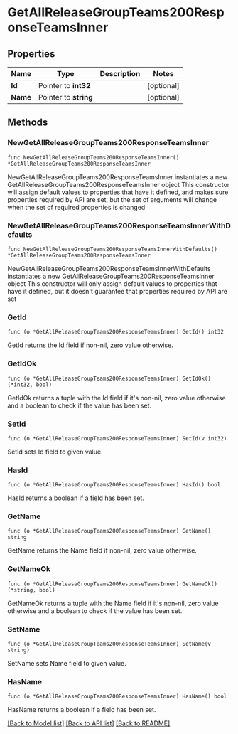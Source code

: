 # GetAllReleaseGroupTeams200ResponseTeamsInner

## Properties

Name | Type | Description | Notes
------------ | ------------- | ------------- | -------------
**Id** | Pointer to **int32** |  | [optional] 
**Name** | Pointer to **string** |  | [optional] 

## Methods

### NewGetAllReleaseGroupTeams200ResponseTeamsInner

`func NewGetAllReleaseGroupTeams200ResponseTeamsInner() *GetAllReleaseGroupTeams200ResponseTeamsInner`

NewGetAllReleaseGroupTeams200ResponseTeamsInner instantiates a new GetAllReleaseGroupTeams200ResponseTeamsInner object
This constructor will assign default values to properties that have it defined,
and makes sure properties required by API are set, but the set of arguments
will change when the set of required properties is changed

### NewGetAllReleaseGroupTeams200ResponseTeamsInnerWithDefaults

`func NewGetAllReleaseGroupTeams200ResponseTeamsInnerWithDefaults() *GetAllReleaseGroupTeams200ResponseTeamsInner`

NewGetAllReleaseGroupTeams200ResponseTeamsInnerWithDefaults instantiates a new GetAllReleaseGroupTeams200ResponseTeamsInner object
This constructor will only assign default values to properties that have it defined,
but it doesn't guarantee that properties required by API are set

### GetId

`func (o *GetAllReleaseGroupTeams200ResponseTeamsInner) GetId() int32`

GetId returns the Id field if non-nil, zero value otherwise.

### GetIdOk

`func (o *GetAllReleaseGroupTeams200ResponseTeamsInner) GetIdOk() (*int32, bool)`

GetIdOk returns a tuple with the Id field if it's non-nil, zero value otherwise
and a boolean to check if the value has been set.

### SetId

`func (o *GetAllReleaseGroupTeams200ResponseTeamsInner) SetId(v int32)`

SetId sets Id field to given value.

### HasId

`func (o *GetAllReleaseGroupTeams200ResponseTeamsInner) HasId() bool`

HasId returns a boolean if a field has been set.

### GetName

`func (o *GetAllReleaseGroupTeams200ResponseTeamsInner) GetName() string`

GetName returns the Name field if non-nil, zero value otherwise.

### GetNameOk

`func (o *GetAllReleaseGroupTeams200ResponseTeamsInner) GetNameOk() (*string, bool)`

GetNameOk returns a tuple with the Name field if it's non-nil, zero value otherwise
and a boolean to check if the value has been set.

### SetName

`func (o *GetAllReleaseGroupTeams200ResponseTeamsInner) SetName(v string)`

SetName sets Name field to given value.

### HasName

`func (o *GetAllReleaseGroupTeams200ResponseTeamsInner) HasName() bool`

HasName returns a boolean if a field has been set.


[[Back to Model list]](../README.md#documentation-for-models) [[Back to API list]](../README.md#documentation-for-api-endpoints) [[Back to README]](../README.md)


